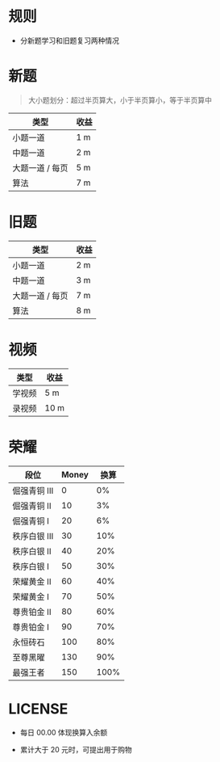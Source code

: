 # 规则

- 分新题学习和旧题复习两种情况



# 新题

> 大小题划分：超过半页算大，小于半页算小，等于半页算中

| 类型            | 收益 |
| --------------- | ---- |
| 小题一道        | 1 m  |
| 中题一道        | 2 m  |
| 大题一道 / 每页 | 5 m  |
| 算法            | 7 m  |



# 旧题

| 类型            | 收益 |
| --------------- | ---- |
| 小题一道        | 2 m  |
| 中题一道        | 3 m  |
| 大题一道 / 每页 | 7 m  |
| 算法            | 8 m  |



# 视频

| 类型   | 收益 |
| ------ | ---- |
| 学视频 | 5 m  |
| 录视频 | 10 m |



# 荣耀

| 段位       | Money | 换算 |
| ---------- | ----- | ---- |
| 倔强青铜 Ⅲ | 0     | 0%   |
| 倔强青铜 Ⅱ | 10    | 3%   |
| 倔强青铜 Ⅰ | 20    | 6%   |
| 秩序白银 Ⅲ | 30    | 10%  |
| 秩序白银 Ⅱ | 40    | 20%  |
| 秩序白银 Ⅰ | 50    | 30%  |
| 荣耀黄金 Ⅱ | 60    | 40%  |
| 荣耀黄金 Ⅰ | 70    | 50%  |
| 尊贵铂金 Ⅱ | 80    | 60%  |
| 尊贵铂金 Ⅰ | 90    | 70%  |
| 永恒砖石   | 100   | 80%  |
| 至尊黑曜   | 130   | 90%  |
| 最强王者   | 150   | 100% |





# LICENSE

- 每日 00.00 体现换算入余额

- 累计大于 20 元时，可提出用于购物